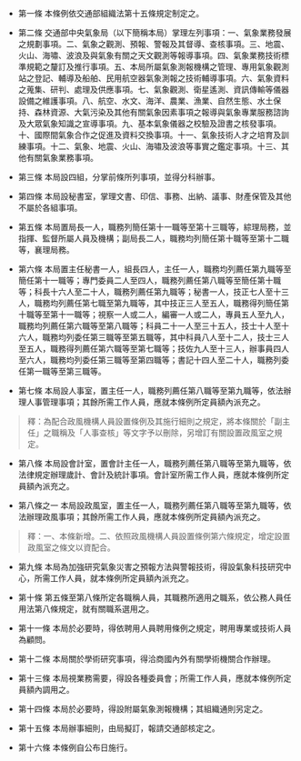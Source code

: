 * 第一條 本條例依交通部組織法第十五條規定制定之。

* 第二條 交通部中央氣象局（以下簡稱本局）掌理左列事項：一、氣象業務發展之規劃事項。二、氣象之觀測、預報、警報及其督導、查核事項。三、地震、火山、海嘯、波浪及與氣象有關之天文觀測等報導事項。四、氣象業務技術標準規範之釐訂及推行事項。五、本局所屬氣象測報機構之管理、專用氣象觀測站之登記、輔導及船舶、民用航空器氣象測報之技術輔導事項。六、氣象資料之蒐集、研判、處理及供應事項。七、氣象觀測、衛星遙測、資訊傳輸等儀器設備之維護事項。八、航空、水文、海洋、農業、漁業、自然生態、水土保持、森林資源、大氣污染及其他有關氣象因素事項之報導與氣象專業服務諮詢及大眾氣象知識之宣導事項。九、基本氣象儀器之校驗及證書之核發事項。十、國際間氣象合作之促進及資料交換事項。十一、氣象技術人才之培育及訓練事項。十二、氣象、地震、火山、海嘯及波浪等事實之鑑定事項。十三、其他有關氣象業務事項。

* 第三條 本局設四組，分掌前條所列事項，並得分科辦事。

* 第四條 本局設秘書室，掌理文書、印信、事務、出納、議事、財產保管及其他不屬於各組事項。

* 第五條 本局置局長一人，職務列簡任第十一職等至第十三職等，綜理局務，並指揮、監督所屬人員及機構；副局長二人，職務均列簡任第十職等至第十二職等，襄理局務。

* 第六條 本局置主任秘書一人，組長四人，主任一人，職務均列薦任第九職等至簡任第十一職等；專門委員二人至四人，職務列薦任第八職等至簡任第十職等；科長十六人至二十人，職務列薦任第九職等；秘書一人，技正七人至十三人，職務均列薦任第七職至第九職等，其中技正三人至五人，職務得列簡任第十職等至第十一職等；視察一人或二人，編審一人或二人，專員五人至九人，職務均列薦任第六職等至第八職等；科員二十一人至三十五人，技士十人至十六人，職務均列委任第三職等至第五職等，其中科員八人至十二人，技士三人至五人，職務得列薦任第六職等至第七職等；技佐九人至十三人，辦事員四人至六人，職務均列委任第三職等至第四職等；書記十四人至二十人，職務列委任第一職等至第三職等。

* 第七條 本局設人事室，置主任一人，職務列薦任第八職等至第九職等，依法辦理人事管理事項；其餘所需工作人員，應就本條例所定員額內派充之。

> 釋：為配合政風機構人員設置條例及其施行細則之規定，將本條關於「副主任」之職稱及「人事查核」等文字予以刪除，另增訂有關設置政風室之規定。

* 第八條 本局設會計室，置會計主任一人，職務列薦任第八職等至第九職等，依法律規定辦理歲計、會計及統計事項。會計室所需工作人員，應就本條例所定員額內派充之。

* 第八條之一 本局設政風室，置主任一人，職務列薦任第八職等至第九職等，依法辦理政風事項；其餘所需工作人員，應就本條例所定員額內派充之。

> 釋：一、本條新增。二、依照政風機構人員設置條例第六條規定，增定設置政風室之條文以資配合。

* 第九條 本局為加強研究氣象災害之預報方法與警報技術，得設氣象科技研究中心，所需工作人員，就本條例所定員額內派充之。

* 第十條 第五條至第八條所定各職稱人員，其職務所適用之職系，依公務人員任用法第八條規定，就有關職系選用之。

* 第十一條 本局於必要時，得依聘用人員聘用條例之規定，聘用專業或技術人員為顧問。

* 第十二條 本局關於學術研究事項，得洽商國內外有關學術機關合作辦理。

* 第十三條 本局視業務需要，得設各種委員會；所需工作人員，應就本條例所定員額內調用之。

* 第十四條 本局於必要時，得設附屬氣象測報機構；其組織通則另定之。

* 第十五條 本局辦事細則，由局擬訂，報請交通部核定之。

* 第十六條 本條例自公布日施行。

